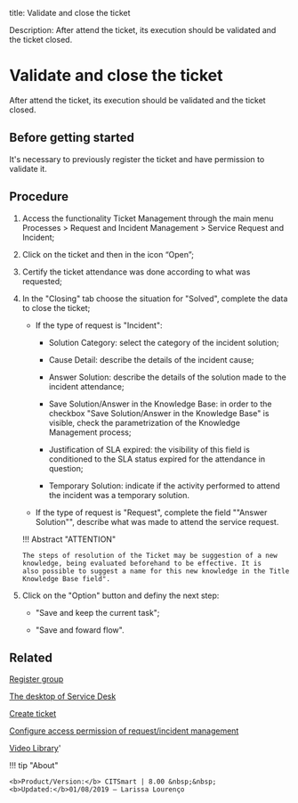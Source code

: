 title: Validate and close the ticket

Description: After attend the ticket, its execution should be validated and the ticket closed.

# Validate and close the ticket
After attend the ticket, its execution should be validated and the ticket closed.

Before getting started
--------------------------

It's necessary to previously register the ticket and have permission to validate
it.

Procedure
-------------

1.  Access the functionality Ticket Management through the main menu Processes
    \> Request and Incident Management \> Service Request and Incident;

2.  Click on the ticket and then in the icon “Open”;

3.  Certify the ticket attendance was done according to what was requested;

4.  In the "Closing" tab choose the situation for "Solved", complete the data to close the ticket;

    - If the type of request is "Incident":
    
         * Solution Category: select the category of the incident solution;
         
         * Cause Detail: describe the details of the incident cause;
         
         * Answer Solution: describe the details of the solution made to the incident attendance;
         
         * Save Solution/Answer in the Knowledge Base: in order to the checkbox "Save Solution/Answer in the Knowledge Base" is visible,
           check the parametrization of the Knowledge Management process;
           
         * Justification of SLA expired: the visibility of this field is conditioned to the SLA status expired for the attendance in
           question;
           
         * Temporary Solution: indicate if the activity performed to attend the incident was a temporary solution.
         
    - If the type of request is "Request", complete the field ""Answer Solution"", describe what was made to attend the service request.    
     
    !!! Abstract "ATTENTION"
    
        The steps of resolution of the Ticket may be suggestion of a new knowledge, being evaluated beforehand to be effective. It is           also possible to suggest a name for this new knowledge in the Title Knowledge Base field".   

5.  Click on the "Option" button and definy the next step:

    -  "Save and keep the current task";
    
    -  "Save and foward flow".

Related
-----------

[Register group](/en-us/citsmart-platform-8/initial-settings/access-settings/user/register-groups.html)

[The desktop of Service Desk](/en-us/citsmart-platform-8/processes/tickets/use/desktop-of-service-desk.html)

[Create ticket](/en-us/citsmart-platform-8/processes/tickets/use/create-ticket.html)

[Configure access permission of request/incident management](/en-us/citsmart-platform-8/processes/tickets/configuration/access-ticket-management.html)

<i class='fa fa-youtube-play  fa-2x' style='color:#97ce17;vertical-align: middle;'> </i> [Video Library](https://www.youtube.com/playlist?list=PLB5qK2uzf2RNrJnhiXj3dbmgsm9-quhfz)'

!!! tip "About"

    <b>Product/Version:</b> CITSmart | 8.00 &nbsp;&nbsp;
    <b>Updated:</b>01/08/2019 – Larissa Lourenço
